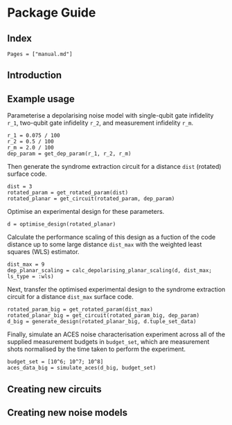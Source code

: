 # Package Guide

## Index

```@index
Pages = ["manual.md"]
```

## Introduction


## Example usage

Parameterise a depolarising noise model with single-qubit gate infidelity `r_1`, two-qubit gate infidelity `r_2`, and measurement infidelity `r_m`.

```
r_1 = 0.075 / 100
r_2 = 0.5 / 100
r_m = 2.0 / 100
dep_param = get_dep_param(r_1, r_2, r_m)
```

Then generate the syndrome extraction circuit for a distance `dist` (rotated) surface code.

```
dist = 3
rotated_param = get_rotated_param(dist)
rotated_planar = get_circuit(rotated_param, dep_param)
```

Optimise an experimental design for these parameters.

```
d = optimise_design(rotated_planar)
```

Calculate the performance scaling of this design as a fuction of the code distance up to some large distance `dist_max` with the weighted least squares (WLS) estimator.

```
dist_max = 9
dep_planar_scaling = calc_depolarising_planar_scaling(d, dist_max; ls_type = :wls)
```

Next, transfer the optimised experimental design to the syndrome extraction circuit for a distance `dist_max` surface code.

```
rotated_param_big = get_rotated_param(dist_max)
rotated_planar_big = get_circuit(rotated_param_big, dep_param)
d_big = generate_design(rotated_planar_big, d.tuple_set_data)
```

Finally, simulate an ACES noise characterisation experiment across all of the supplied measurement budgets in `budget_set`, which are measurement shots normalised by the time taken to perform the experiment.

```
budget_set = [10^6; 10^7; 10^8]
aces_data_big = simulate_aces(d_big, budget_set)
```

## Creating new circuits


## Creating new noise models

